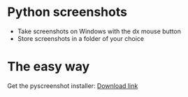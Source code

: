 # Python screenshots
* Take screenshots on Windows with the dx mouse button
* Store screenshots in a folder of your choice

# The easy way
Get the pyscreenshot installer: [Download link](https://www.dropbox.com/s/2laxj9lhjokjxqa/pyscreen_installer.zip?dl=1)
